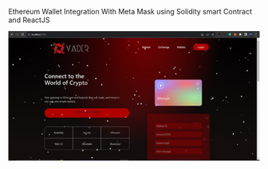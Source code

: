 <p>Ethereum Wallet Integration With Meta Mask using Solidity smart Contract and ReactJS </p>
<div>
  <img src="https://github.com/Srixxm/Ethereum-wallet-using-reactJS-solidity/blob/main/projectss.jpg" alt="loading">
</div>
